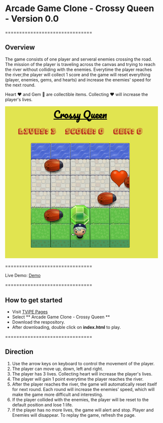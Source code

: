 # Arcade Game Clone - Crossy Queen - Version 0.0
===============================

## Overview
The game consists of one player and serveral enemies crossing the road. The mission of the player is traveling across the canvas and trying to reach the river without colliding with the enemies. Everytime the player reaches the river,the player will collect 1 score and the game will reset everything (player, enemies, gems, and hearts) and increase the enemies' speed for the next round.  

Heart :heart: and Gem :gem: are collectible items. Collecting :heart: will increase the player's lives.

![Alt text](https://github.com/TViPE/FEND-Arcade-Game/blob/master/images/screenshot_00.png)

===============================

Live Demo: [Demo](https://tvipe.github.io/FEND-Arcade-Game/)

===============================

## How to get started
- Visit [TViPE Pages](https://https://github.com/TViPE)
- Select ** Arcade Game Clone - Crossy Queen **
- Download the respository.
- After downloading, double click on **index.html** to play.


===============================

## Direction
1. Use the arrow keys on keyboard to control the movement of the player.
2. The player can move up, down, left and right.
3. The player has 3 lives. Collecting heart will increase the player's lives.
4. The player will gain 1 point everytime the player reaches the river.
5. After the player reaches the river, the game will automatically reset itself for next round. Each round will increase the enemies' speed, which will make the game more difficult and interesting.
6. If the player collided with the enemies, the player will be reset to the default position and lose 1 life. 
7. If the player has no more lives, the game will alert and stop. Player and Enemies will disappear. To replay the game, refresh the page.


